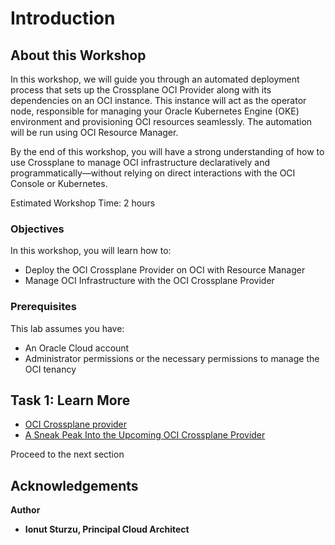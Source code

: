 # Introduction

## About this Workshop

In this workshop, we will guide you through an automated deployment process that sets up the Crossplane OCI Provider along with its dependencies on an OCI instance. This instance will act as the operator node, responsible for managing your Oracle Kubernetes Engine (OKE) environment and provisioning OCI resources seamlessly. The automation will be run using OCI Resource Manager.

By the end of this workshop, you will have a strong understanding of how to use Crossplane to manage OCI infrastructure declaratively and programmatically—without relying on direct interactions with the OCI Console or Kubernetes.

Estimated Workshop Time: 2 hours

### Objectives

In this workshop, you will learn how to:
* Deploy the OCI Crossplane Provider on OCI with Resource Manager
* Manage OCI Infrastructure with the OCI Crossplane Provider

### Prerequisites

This lab assumes you have:
* An Oracle Cloud account
* Administrator permissions or the necessary permissions to manage the OCI tenancy


## Task 1: Learn More

* [OCI Crossplane provider](https://github.com/oracle-samples/crossplane-provider-oci/tree/main)
* [A Sneak Peak Into the Upcoming OCI Crossplane Provider](https://blogs.oracle.com/developers/post/a-sneak-peak-into-the-upcoming-oci-crossplane-provider)

Proceed to the next section

## Acknowledgements
**Author** 
* **Ionut Sturzu, Principal Cloud Architect**
